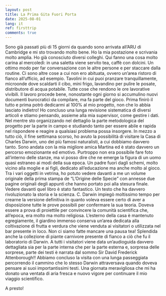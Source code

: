 ```yaml
---
layout: post
title: La Prima Gita Fuori Porta
date: 2025-08-01
lang: it
ref: firsttrip
comments: true
---
```


Sono già passati più di 15 giorni da quando sono arrivata all’ARU di Cambridge e mi sto trovando molto bene. 
Ho la mia postazione e scrivania molto amplia. Ho già conosciuto diversi colleghi. Qui fanno una cosa molto carina al mercoledì: in una saletta viene servito tea, caffè con dolcini. Un ottimo modo per far conversazione con le altre persone e per staccare dalla routine. 
Ci sono altre cose a cui non ero abituata, ovvero un’area ristoro di fianco all’ufficio, ad esempio. Tavolini in cui puoi pranzare tranquillamente, microonde dove scaldarti il cibo, mini frigo, lavandino per pulire le posate, distributore di acqua potabile. Tutte cose che rendono le ore lavorative vivibili.
Il lavoro procede bene, nonostante ogni giorno si accumulino nuovi documenti burocratici da compilare, ma fa parte del gioco. Prima finirò il tutto e prima potrò dedicarmi al 100% al mio progetto, non che lo abbia lasciato indietro! Ho concluso una lunga revisione sistematica di diversi articoli e stiamo pensando, assieme alla mia supervisor, come gestire i dati. Nel mentre sto organizzando nel dettaglio la parte metodologica del progetto per la parte in campo e studiando tanto per essere abile e rapida nel rispondere e reagire a qualsiasi problema possa insorgere.
In mezzo a tutto ciò, il fine settimana scorso, ho avuto la possibilità di visitare la Casa di Charles Darwin, uno dei più famosi naturalisti, a cui dobbiamo davvero tanto.
Sono andata con la mia migliore amica Martina ed è stato davvero un percorso emozionante ed emotivo. Purtroppo non era possibile fare foto all’interno delle stanze, ma vi posso dire che ne emerge la figura di un uomo quasi estraneo ai modi della sua epoca. Un padre fuori dagli schemi, molto vicino alla moglie e ai figli, dedicato all’educazione ma anche molto al gioco. Tra i vari oggetti in vetrina, ho potuto vedere davanti a me un volume originale della prima stampa de “L’Origine delle Specie” con annesse due pagine originali degli appunti che hanno portato poi alla stesura finale. Vedere davanti quel libro è stato fantastico. Un testo che ha davvero rivoluzionato la storia e la scienza. C. Darwin impiegò moltissimo tempo per crearne la versione definitiva in quanto voleva essere certo di aver a disposizione tutte le prove possibili per confermare la sua teoria. Doveva essere a prova di proiettile per convincere la comunità scientifica che, all’epoca, era molto ma molto religiosa.
L’esterno della casa è mantenuto egregiamente, il giardino immenso conserva un’area dedicata alla coltivazione di frutta e verdura che viene venduta ai visitatori o utilizzata nel bar presente in loco. Non ci siamo fatte mancare una pausa tea! Splendida anche la collezione di piante carnivore presente di fianco a ciò che fu il laboratorio di Darwin.
A tutti i visitatori viene data un’audioguida davvero dettagliata sia per la parte interna che per la parte esterna e, sorpresa delle sorprese, parte dei testi è narrata dal sommo Sir David Frederick Attenborough!! Abbiamo concluso la visita con una lunga passeggiata percorrendo il cammino che lo stesso Darwin attraversava quando doveva pensare ai suoi importantissimi testi.
Una giornata meravigliosa che mi ha donato una ventata di aria fresca e nuovo vigore per continuare il mio viaggio scientifico.

A presto!
